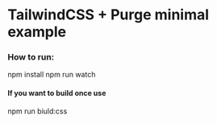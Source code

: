 # TailwindCSS + Purge minimal example

### How to run:
npm install
npm run watch

#### If you want to build once use
npm run biuld:css
